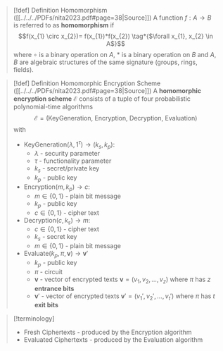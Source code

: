>[!def] Definition Homomorphism ([[../../../PDFs/nita2023.pdf#page=38|Source]])
>A function $f: A \to B$ is referred to as **homomorphism** if 
>$$f(x_{1} \circ x_{2})= f(x_{1})*f(x_{2}) \tag*{$\forall x_{1}, x_{2} \in A$}$$
>where $\circ$ is a binary operation on $A$, $*$ is a binary operation on $B$ and $A,B$ are algebraic structures of the same signature (groups, rings, fields). 

>[!def] Definition Homomorphic Encryption Scheme ([[../../../PDFs/nita2023.pdf#page=38|Source]])
>A **homomorphic encryption scheme** $\mathcal{E}$ consists of a tuple of four probabilistic polynomial-time algorithms $$\mathcal{E} = (\text{KeyGeneration, Encryption, Decryption, Evaluation})$$ with
>- $\text{KeyGeneration}(\lambda, 1^\tau)\to(k_{s}, k_{p})$: 
>	- $\lambda$ - security parameter
>	- $\tau$ - functionality parameter
>	- $k_{s}$ - secret/private key
>	- $k_{p}$ - public key
>- $\text{Encryption}(m, k_{p})\to c$:
>	- $m \in \{ 0,1 \}$ - plain bit message 
>	- $k_{p}$ - public key
>	- $c \in \{ 0,1 \}$ - cipher text
>- $\text{Decryption}(c, k_{s}) \to m$:
>	- $c \in \{ 0,1 \}$ - cipher text
>	- $k_{s}$ - secret key
>	- $m \in \{ 0,1 \}$ - plain bit message
>- $\text{Evaluate}(k_{p}, \pi, \mathbf{v}) \to \mathbf{v}'$
>	- $k_{p}$ - public key
>	- $\pi$ - circuit
>	- $\mathbf{v}$ - vector of encrypted texts $\mathbf{v}=(v_{1}, v_{2}, \dots, v_{z})$ where $\pi$ has $z$ **entrance bits**
>	- $\mathbf{v}'$ - vector of encrypted texts $\mathbf{v}'=(v_{1}', v_{2}', \dots, v_{t}')$ where $\pi$ has $t$ **exit bits**

>[!terminology]
> - Fresh Ciphertexts - produced by the $\text{Encryption}$ algorithm
> - Evaluated Ciphertexts - produced by the $\text{Evaluation}$ algorithm